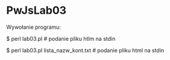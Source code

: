 # PwJsLab03
Wywołanie programu:

$ perl lab03.pl # podanie pliku htlm na stdin

$ perl lab03.pl lista_nazw_kont.txt # podanie pliku html na stdin
